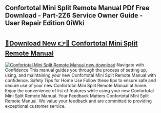 ## Confortotal Mini Split Remote Manual PDf Free Download - Part-2Z6 Service Owner Guide - User Repair Edition 0iWki

# <h2><a href="http://bc3733.oget.top/?id=Confortotal+Mini+Split+Remote+Manual">🔗Download New 👉🔴 Confortotal Mini Split Remote Manual</a></h2>

[![Confortotal Mini Split Remote Manual new download](https://i.imgur.com/5g1atiW.png)](http://bc3733.oget.top/?id=Confortotal+Mini+Split+Remote+Manual)
Navigate with Confidence This manual guides you through the process of setting up, using, and maintaining your new Confortotal Mini Split Remote Manual with confidence. Safety Tips for Home Use Follow these tips to ensure safe and secure use of your new Confortotal Mini Split Remote Manual at home. Enjoy the convenience of list of features while using your new Confortotal Mini Split Remote Manual. Your Feedback Matters Confortotal Mini Split Remote Manual. We value your feedback and are committed to providing exceptional customer service.
